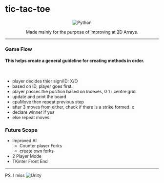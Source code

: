 # tic-tac-toe
<div align=center>

![Python](https://img.shields.io/badge/-python-3776AB.svg?style=for-the-badge&logo=python&logoColor=white) 

Made mainly for the purpose of improving at 2D Arrays. 
</div>

---

### Game Flow
#### This helps create a general guideline for creating methods in order.
<br>

- player decides thier sign/ID: X/O
- based on ID, player goes first. 
- player passes the position based on Indexes, 0 1 : centre grid
- update and print the board
- cpuMove then repeat previous step
- after 3 moves from either, check if there is a strike formed. x
- declare winner if yes
- else repeat moves 

### Future Scope
- Improved AI 
    - Counter player Forks
    - create own forks
- 2 Player Mode
- TKinter Front End

---
PS. I miss ![Unity](https://img.shields.io/badge/-unity-FFFFFF.svg?logo=unity&logoColor=black) 